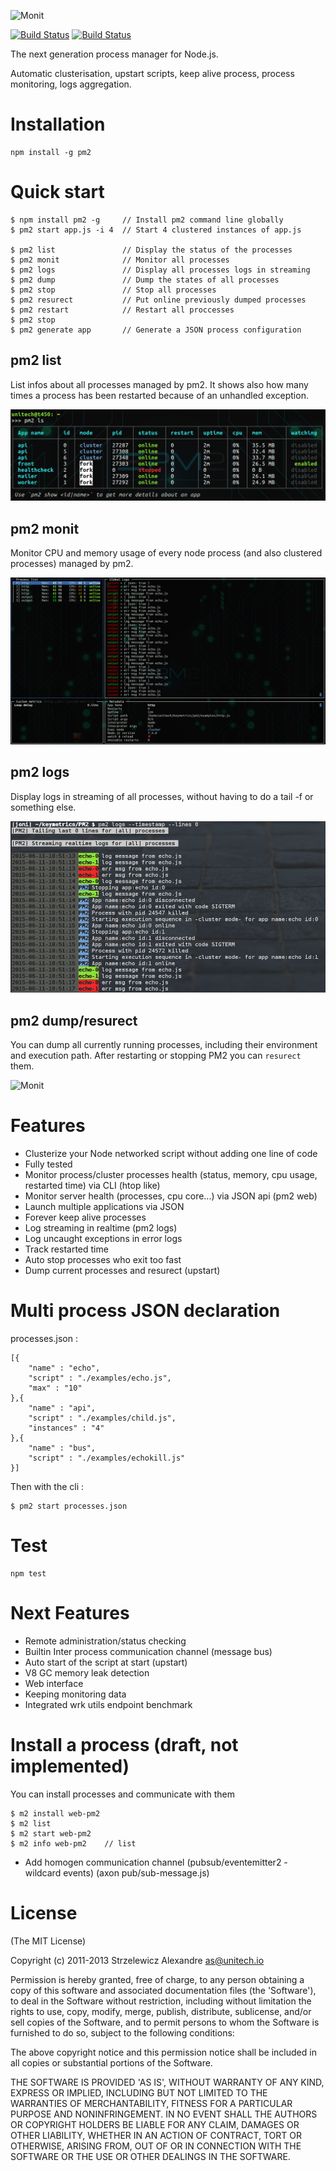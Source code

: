 ![Monit](https://github.com/unitech/pm2/raw/master/pres/pm2.png)

[![Build Status](https://travis-ci.org/Unitech/pm2.png)](https://travis-ci.org/Unitech/pm2)
[![Build Status](https://david-dm.org/Unitech/pm2.png)](https://david-dm.org/Unitech/pm2)

The next generation process manager for Node.js.

Automatic clusterisation, upstart scripts, keep alive process, process monitoring, logs aggregation.

# Installation

```
npm install -g pm2
```

# Quick start

```
$ npm install pm2 -g     // Install pm2 command line globally
$ pm2 start app.js -i 4  // Start 4 clustered instances of app.js

$ pm2 list               // Display the status of the processes
$ pm2 monit              // Monitor all processes
$ pm2 logs               // Display all processes logs in streaming
$ pm2 dump               // Dump the states of all processes
$ pm2 stop               // Stop all processes
$ pm2 resurect           // Put online previously dumped processes
$ pm2 restart            // Restart all proccesses
$ pm2 stop
$ pm2 generate app       // Generate a JSON process configuration
```

## pm2 list

List infos about all processes managed by pm2. It shows also how many times a process has been restarted because of an unhandled exception.

![Monit](https://github.com/unitech/pm2/raw/master/pres/pm2-list.png)

## pm2 monit

Monitor CPU and memory usage of every node process (and also clustered processes) managed by pm2.

![Monit](https://github.com/unitech/pm2/raw/master/pres/pm2-monit.png)

## pm2 logs

Display logs in streaming of all processes, without having to do a tail -f or something else.

![Monit](https://github.com/unitech/pm2/raw/master/pres/pm2-logs.png)

## pm2 dump/resurect

You can dump all currently running processes, including their environment and execution path.
After restarting or stopping PM2 you can `resurect` them. 

![Monit](https://github.com/unitech/pm2/raw/master/pres/pm2-resurect.png)

# Features

- Clusterize your Node networked script without adding one line of code
- Fully tested
- Monitor process/cluster processes health (status, memory, cpu usage, restarted time) via CLI (htop like)
- Monitor server health (processes, cpu core...) via JSON api (pm2 web)
- Launch multiple applications via JSON
- Forever keep alive processes
- Log streaming in realtime (pm2 logs)
- Log uncaught exceptions in error logs
- Track restarted time
- Auto stop processes who exit too fast
- Dump current processes and resurect (upstart)

# Multi process JSON declaration

processes.json : 

```
[{
    "name" : "echo",
    "script" : "./examples/echo.js",
    "max" : "10"
},{
    "name" : "api",
    "script" : "./examples/child.js",
    "instances" : "4"
},{
    "name" : "bus",
    "script" : "./examples/echokill.js"
}]
```

Then with the cli :
```
$ pm2 start processes.json
```

# Test

```
npm test
```

# Next Features

- Remote administration/status checking
- Builtin Inter process communication channel (message bus)
- Auto start of the script at start (upstart)
- V8 GC memory leak detection
- Web interface
- Keeping monitoring data
- Integrated wrk utils endpoint benchmark

# Install a process (draft, not implemented)

You can install processes and communicate with them
```
$ m2 install web-pm2
$ m2 list
$ m2 start web-pm2
$ m2 info web-pm2    // list 
```

- Add homogen communication channel (pubsub/eventemitter2 - wildcard events) (axon pub/sub-message.js)

# License

(The MIT License)

Copyright (c) 2011-2013 Strzelewicz Alexandre <as@unitech.io>

Permission is hereby granted, free of charge, to any person obtaining
a copy of this software and associated documentation files (the
'Software'), to deal in the Software without restriction, including
without limitation the rights to use, copy, modify, merge, publish,
distribute, sublicense, and/or sell copies of the Software, and to
permit persons to whom the Software is furnished to do so, subject to
the following conditions:

The above copyright notice and this permission notice shall be
included in all copies or substantial portions of the Software.

THE SOFTWARE IS PROVIDED 'AS IS', WITHOUT WARRANTY OF ANY KIND,
EXPRESS OR IMPLIED, INCLUDING BUT NOT LIMITED TO THE WARRANTIES OF
MERCHANTABILITY, FITNESS FOR A PARTICULAR PURPOSE AND NONINFRINGEMENT.
IN NO EVENT SHALL THE AUTHORS OR COPYRIGHT HOLDERS BE LIABLE FOR ANY
CLAIM, DAMAGES OR OTHER LIABILITY, WHETHER IN AN ACTION OF CONTRACT,
TORT OR OTHERWISE, ARISING FROM, OUT OF OR IN CONNECTION WITH THE
SOFTWARE OR THE USE OR OTHER DEALINGS IN THE SOFTWARE.
